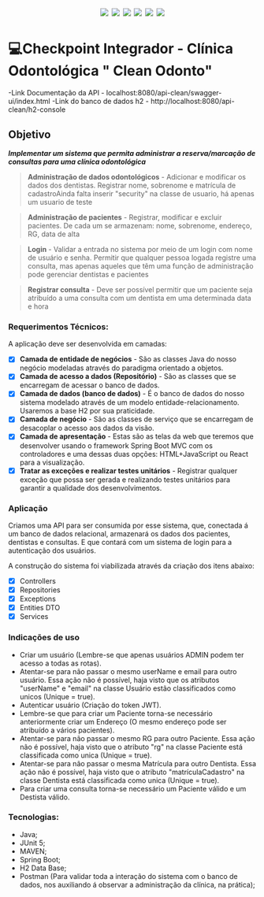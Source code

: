 <h1 align="center"> <img src="https://img.shields.io/badge/Java-ED8B00?style=for-the-badge&logo=java&logoColor=white"/> <img src="https://img.shields.io/badge/Spring_Boot-F2F4F9?style=for-the-badge&logo=spring-boot"/> <img src="https://img.shields.io/badge/Junit5-25A162?style=for-the-badge&logo=junit5&logoColor=white"/> <img src="https://img.shields.io/badge/apache_maven-C71A36?style=for-the-badge&logo=apachemaven&logoColor=white"/> <img src="https://img.shields.io/badge/Postman-FF6C37?style=for-the-badge&logo=Postman&logoColor=white"/> <img src="https://img.shields.io/badge/GitHub-100000?style=for-the-badge&logo=github&logoColor=white"/>
</h1>

# <g-emoji class="g-emoji" alias="computer" fallback-src="https://github.githubassets.com/images/icons/emoji/unicode/1f4bb.png">💻</g-emoji>Checkpoint Integrador - Clínica Odontológica " Clean Odonto"

-Link Documentação da API - localhost:8080/api-clean/swagger-ui/index.html
-Link do banco de dados h2 - http://localhost:8080/api-clean/h2-console



## Objetivo
***Implementar um sistema que permita administrar a reserva/marcação
de consultas para uma clínica odontológica*** 

>**Administração de dados odontológicos** - Adicionar e modificar os dados
dos dentistas. Registrar nome, sobrenome e matrícula de cadastroAinda falta inserir "security" na classe de usuario, há apenas um usuario de teste

>**Administração de pacientes** - Registrar, modificar e excluir pacientes. De
cada um se armazenam: nome, sobrenome, endereço, RG, data de alta

>**Login** - Validar a entrada no sistema por meio de um login com nome de
usuário e senha. Permitir que qualquer pessoa logada registre uma
consulta, mas apenas aqueles que têm uma função de administração pode
gerenciar dentistas e pacientes

>**Registrar consulta** - Deve ser possível permitir que um paciente seja
atribuído a uma consulta com um dentista em uma determinada data e
hora

### Requerimentos Técnicos:

A aplicação deve ser desenvolvida em camadas:
- [X] **Camada de entidade de negócios** - São as classes Java do nosso negócio
modeladas através do paradigma orientado a objetos.
- [X] **Camada de acesso a dados (Repositório)** - São as classes que se encarregam
de acessar o banco de dados.
- [X] **Camada de dados (banco de dados)** - É o banco de dados do nosso sistema
modelado através de um modelo entidade-relacionamento. Usaremos a
base H2 por sua praticidade.
- [X] **Camada de negócio** - São as classes de serviço que se encarregam de
desacoplar o acesso aos dados da visão.
- [X] **Camada de apresentação** - Estas são as telas da web que teremos que
desenvolver usando o framework Spring Boot MVC com os controladores e
uma dessas duas opções: HTML+JavaScript ou React para a visualização.
- [X] **Tratar as exceções e realizar testes unitários** - Registrar qualquer exceção 
que possa ser gerada e realizando testes unitários para garantir a qualidade dos
desenvolvimentos.

### Aplicação
Criamos uma API para ser consumida por esse sistema, que, conectada á um banco de dados relacional, armazenará os dados dos pacientes, dentistas e consultas. E que contará com um sistema de login para a autenticação dos usuários.

A construção do sistema foi viabilizada através da criação dos itens abaixo:
- [X] Controllers
- [X] Repositories
- [X] Exceptions
- [X] Entities DTO
- [X] Services

### Indicações de uso
- Criar um usuário (Lembre-se que apenas usuários ADMIN podem ter acesso a todas as rotas).
- Atentar-se para não passar o mesmo userName e email para outro usuário. Essa ação não é possível, haja visto que os atributos "userName" e "email" na classe Usuário estão classificados como unicos (Unique = true).
- Autenticar usuário (Criação do token JWT).
- Lembre-se que para criar um Paciente torna-se necessário anteriormente criar um Endereço (O mesmo endereço pode ser atribuído a vários pacientes).
- Atentar-se para não passar o mesmo RG para outro Paciente. Essa ação não é possível, haja visto que o atributo "rg" na classe Paciente está classificada como unica (Unique = true).
- Atentar-se para não passar o mesma Matrícula para outro Dentista. Essa ação não é possível, haja visto que o atributo "matrículaCadastro" na classe Dentista está classificada como unica (Unique = true).
- Para criar uma consulta torna-se necessário um Paciente válido e um Destista válido.



### Tecnologias:

- Java;
- JUnit 5;
- MAVEN;
- Spring Boot;
- H2 Data Base;
- Postman (Para validar toda a interação do sistema com o banco de dados, nos auxiliando á observar a administração da clínica, na prática);

